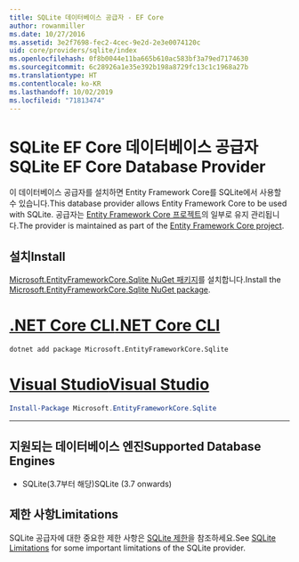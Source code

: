```yaml
---
title: SQLite 데이터베이스 공급자 - EF Core
author: rowanmiller
ms.date: 10/27/2016
ms.assetid: 3e2f7698-fec2-4cec-9e2d-2e3e0074120c
uid: core/providers/sqlite/index
ms.openlocfilehash: 0f8b0044e11ba665b610ac583bf3a79ed7174630
ms.sourcegitcommit: 6c28926a1e35e392b198a8729fc13c1c1968a27b
ms.translationtype: HT
ms.contentlocale: ko-KR
ms.lasthandoff: 10/02/2019
ms.locfileid: "71813474"
---
```

# <a name="sqlite-ef-core-database-provider"></a><span data-ttu-id="f515c-102">SQLite EF Core 데이터베이스 공급자</span><span class="sxs-lookup"><span data-stu-id="f515c-102">SQLite EF Core Database Provider</span></span>

<span data-ttu-id="f515c-103">이 데이터베이스 공급자를 설치하면 Entity Framework Core를 SQLite에서 사용할 수 있습니다.</span><span class="sxs-lookup"><span data-stu-id="f515c-103">This database provider allows Entity Framework Core to be used with SQLite.</span></span> <span data-ttu-id="f515c-104">공급자는 [Entity Framework Core 프로젝트](https://github.com/aspnet/EntityFrameworkCore)의 일부로 유지 관리됩니다.</span><span class="sxs-lookup"><span data-stu-id="f515c-104">The provider is maintained as part of the [Entity Framework Core project](https://github.com/aspnet/EntityFrameworkCore).</span></span>

## <a name="install"></a><span data-ttu-id="f515c-105">설치</span><span class="sxs-lookup"><span data-stu-id="f515c-105">Install</span></span>

<span data-ttu-id="f515c-106">[Microsoft.EntityFrameworkCore.Sqlite NuGet 패키지](https://www.nuget.org/packages/Microsoft.EntityFrameworkCore.Sqlite/)를 설치합니다.</span><span class="sxs-lookup"><span data-stu-id="f515c-106">Install the [Microsoft.EntityFrameworkCore.Sqlite NuGet package](https://www.nuget.org/packages/Microsoft.EntityFrameworkCore.Sqlite/).</span></span>

# <a name="net-core-clitabdotnet-core-cli"></a>[<span data-ttu-id="f515c-107">.NET Core CLI</span><span class="sxs-lookup"><span data-stu-id="f515c-107">.NET Core CLI</span></span>](#tab/dotnet-core-cli)

``` console
dotnet add package Microsoft.EntityFrameworkCore.Sqlite
```

# <a name="visual-studiotabvs"></a>[<span data-ttu-id="f515c-108">Visual Studio</span><span class="sxs-lookup"><span data-stu-id="f515c-108">Visual Studio</span></span>](#tab/vs)

``` powershell
Install-Package Microsoft.EntityFrameworkCore.Sqlite
```

***

## <a name="supported-database-engines"></a><span data-ttu-id="f515c-109">지원되는 데이터베이스 엔진</span><span class="sxs-lookup"><span data-stu-id="f515c-109">Supported Database Engines</span></span>

* <span data-ttu-id="f515c-110">SQLite(3.7부터 해당)</span><span class="sxs-lookup"><span data-stu-id="f515c-110">SQLite (3.7 onwards)</span></span>

## <a name="limitations"></a><span data-ttu-id="f515c-111">제한 사항</span><span class="sxs-lookup"><span data-stu-id="f515c-111">Limitations</span></span>

<span data-ttu-id="f515c-112">SQLite 공급자에 대한 중요한 제한 사항은 [SQLite 제한](limitations.md)을 참조하세요.</span><span class="sxs-lookup"><span data-stu-id="f515c-112">See [SQLite Limitations](limitations.md) for some important limitations of the SQLite provider.</span></span>
